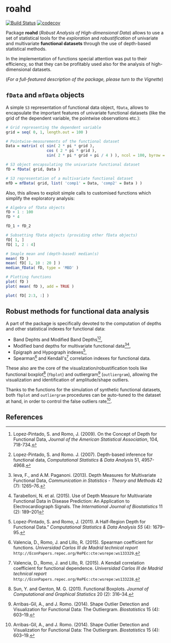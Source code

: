 
# roahd 

[![Build Status](https://travis-ci.org/ntarabelloni/roahd.svg?branch=dev)](https://travis-ci.org/ntarabelloni/roahd) [![codecov](https://codecov.io/gh/ntarabelloni/roahd/branch/dev/graph/badge.svg)](https://codecov.io/gh/ntarabelloni/roahd)

Package __roahd__ (_Robust Analysis of High-dimensional Data_) allows to use
a set of statistical tools for the _exploration_ and _robustification_ of
univariate and multivariate __functional datasets__ through the use of depth-based
statistical methods.


In the implementation of functions special attention was put to their efficiency,
so that they can be profitably used also for the analysis of high-dimensional 
datasets.

(_For a full-featured description of the package, please turn to the Vignette_)

## `fData` and `mfData` objects

A simple `S3` representation of functional data object, `fData`, 
allows to encapsulate the important features of univariate functional datasets (like the 
grid of the dependent variable, the pointwise observations etc.):

```r
# Grid representing the dependent variable
grid = seq( 0, 1, length.out = 100 )

# Pointwise-measurements of the functional dataset
Data = matrix( c( sin( 2 * pi * grid ), 
                  cos ( 2 * pi * grid ),
                  sin( 2 * pi * grid + pi / 4 ) ), ncol = 100, byrow = TRUE )

# S3 object encapsulating the univariate functional dataset            
fD = fData( grid, Data )

# S3 representation of a multivariate functional dataset
mfD = mfData( grid, list( 'comp1' = Data, 'comp2' = Data ) )
```
Also, this allows to exploit simple calls to customised functions which 
simplify the exploratory analysis:

```r
# Algebra of fData objects
fD + 1 : 100 
fD * 4

fD_1 + fD_2

# Subsetting fData objects (providing other fData objects)
fD[ 1, ]
fD[ 1, 2 : 4]

# Smaple mean and (depth-based) median(s)
mean( fD )
mean( fD[ 1, 10 : 20 ] )
median_fData( fD, type = 'MBD' )

# Plotting functions
plot( fD )
plot( mean( fD ), add = TRUE )

plot( fD[ 2:3, :] )
```


## Robust methods for functional data analysis

A part of the package is specifically devoted to the computation of depths and 
other statistical indexes for functional data:

  - Band Dephts and Modified Band Depths[^1][^2],
  - Modified band depths for multivariate functional data[^3][^4],
  - Epigraph and Hypograph indexes[^5],
  - Spearman[^6] and Kendall's[^7] correlation indexes for functional data.

These also are the core of the visualization/robustification tools like 
functional boxplot[^8] (`fbplot`) and outliergram[^9] (`outliergram`), allowing
the visualization and identification of amplitude/shape outliers.

Thanks to the functions for the simulation of synthetic functional datasets, 
both `fbplot` and `outliergram` procedures can be auto-tuned to the dataset 
at hand, in order to control the false outliers rate[^9].


## References

[^1]: Lopez-Pintado, S. and Romo, J. (2009). On the Concept of Depth for Functional Data, _Journal of the American Statistical Association_, 104, 718-734.
[^2]: Lopez-Pintado, S. and Romo. J. (2007). Depth-based inference for functional data, _Computational Statistics & Data Analysis_ 51, 4957-4968.
[^3]: Ieva, F., and A.M. Paganoni. (2013). Depth Measures for Multivariate Functional Data, _Communication in Statistics - Theory and Methods_ 42 (7): 1265–76.
[^4]: Tarabelloni, N. et al. (2015). Use of Depth Measure for Multivariate Functional Data in Disease Prediction: An Application to Electrocardiograph Signals. The _International Journal of Biostatistics_ 11 (2): 189–201
[^5]: Lopez-Pintado, S. and Romo, J. (2011). A Half-Region Depth for Functional Data.” _Computational Statistics & Data Analysis 55_ (4): 1679–95.
[^6]: Valencia, D., Romo, J. and Lillo, R. (2015). Spearman coefficient for functions. _Universidad Carlos III de Madrid technical report_ `http://EconPapers.repec.org/RePEc:cte:wsrepe:ws133329`.
[^7]: Valencia, D., Romo, J. and Lillo, R. (2015). A Kendall correlation coefficient for functional dependence. _Universidad Carlos III de Madrid technical report_ `http://EconPapers.repec.org/RePEc:cte:wsrepe:ws133228`.
[^8]: Sun, Y. and Genton, M. G. (2011). Functional Boxplots. _Journal of Computational and Graphical Statistics_ 20 (2): 316–34.
[^9]: Arribas-Gil, A., and J. Romo. (2014). Shape Outlier Detection and Visualization for Functional Data: The Outliergram. _Biostatistics_ 15 (4): 603–19.
